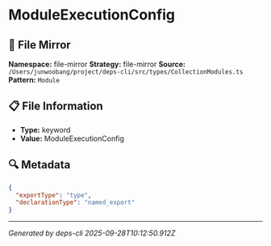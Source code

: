 # ModuleExecutionConfig

## 📄 File Mirror

**Namespace:** file-mirror
**Strategy:** file-mirror
**Source:** `/Users/junwoobang/project/deps-cli/src/types/CollectionModules.ts`
**Pattern:** `Module`

## 📋 File Information

- **Type:** keyword
- **Value:** ModuleExecutionConfig

## 🔍 Metadata

```json
{
  "exportType": "type",
  "declarationType": "named_export"
}
```

---
*Generated by deps-cli 2025-09-28T10:12:50.912Z*
